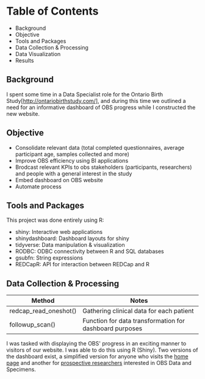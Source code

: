 # Table of Contents 

- Background 
- Objective 
- Tools and Packages 
- Data Collection & Processing
- Data Visualization 
- Results




## Background 
I spent some time in a Data Specialist role for the Ontario Birth Study[http://ontariobirthstudy.com/], and during this time we outlined a need for an informative dashboard of OBS progress while I constructed the new website. 


## Objective 
- Consolidate relevant data (total completed questionnaires, average participant age, samples collected and more) 
- Improve OBS efficiency using BI applications 
- Brodcast relevant KPIs to obs stakeholders (participants, researchers) and people with a general interest in the study
- Embed dashboard on OBS website
- Automate process 


## Tools and Packages 
This project was done entirely using R: 

- shiny: Interactive web applications
- shinydashboard: Dashboard layouts for shiny 
- tidyverse: Data manipulation & visualization 
- RODBC: ODBC connectivity between R and SQL databases
- gsubfn: String expressions
- REDCapR: API for interaction between REDCap and R 

## Data Collection & Processing 

|Method                |Notes                                                  |
|----------------------|-------------------------------------------------------|
|redcap_read_oneshot() |Gathering clinical data for each patient               |
|followup_scan()       |Function for data transformation for dashboard purposes|




I was tasked with displaying the OBS' progress in an exciting manner to visitors of our website. I was able to do this using R (Shiny). Two versions of the dashboard exist, a simplified version for anyone who visits the [home page](http://ontariobirthstudy.com/) and another for [prospective researchers](http://ontariobirthstudy.com/researchers/) interested in OBS Data and Specimens. 
